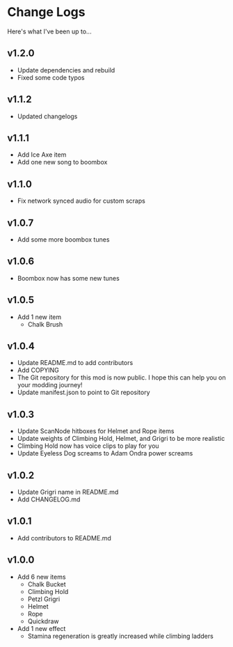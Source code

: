 # Change Logs

Here's what I've been up to...

## v1.2.0
- Update dependencies and rebuild
- Fixed some code typos

## v1.1.2
- Updated changelogs

## v1.1.1
- Add Ice Axe item
- Add one new song to boombox

## v1.1.0
- Fix network synced audio for custom scraps

## v1.0.7
- Add some more boombox tunes

## v1.0.6
- Boombox now has some new tunes

## v1.0.5
- Add 1 new item
  - Chalk Brush

## v1.0.4
- Update README.md to add contributors
- Add COPYING
- The Git repository for this mod is now public. I hope this can help you on your modding journey!
- Update manifest.json to point to Git repository

## v1.0.3
- Update ScanNode hitboxes for Helmet and Rope items
- Update weights of Climbing Hold, Helmet, and Grigri to be more realistic
- Climbing Hold now has voice clips to play for you
- Update Eyeless Dog screams to Adam Ondra power screams

## v1.0.2
- Update Grigri name in README.md
- Add CHANGELOG.md

## v1.0.1
- Add contributors to README.md

## v1.0.0
- Add 6 new items
  - Chalk Bucket
  - Climbing Hold
  - Petzl Grigri
  - Helmet
  - Rope
  - Quickdraw
- Add 1 new effect
  - Stamina regeneration is greatly increased while climbing ladders